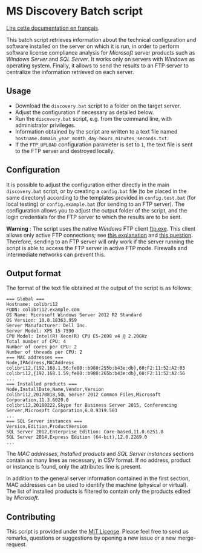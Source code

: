 # MS Discovery Batch script

[Lire cette documentation en français](/README.fr.md).

This batch script retrieves information about the technical configuration and software installed on the server on which it is run, in order to perform software license compliance analysis for *Microsoft* server products such as *Windows Server* and *SQL Server*. It works only on servers with *Windows* as operating system. Finally, it allows to send the results to an FTP server to centralize the information retrieved on each server.

## Usage

* Download the `discovery.bat` script to a folder on the target server.
* Adjust the configuration if necessary as detailed below.
* Run the `discovery.bat` script, e.g. from the command line, with administrator privileges. 
* Information obtained by the script are written to a text file named `hostname.domain_year_month_day-hours_minutes_seconds.txt`.
* If the `FTP_UPLOAD` configuration parameter is set to `1`, the text file is sent to the FTP server and destroyed locally.

## Configuration

It is possible to adjust the configuration either directly in the main `discovery.bat` script, or by creating a `config.bat` file (to be placed in the same directory) according to the templates provided in `config.test.bat` (for local testing) or `config.example.bat` (for sending to an FTP server). The configuration allows you to adjust the output folder of the script, and the login credentials for the FTP server to which the results are to be sent.

**Warning** : The script uses the native *Windows* FTP client [ftp.exe](https://docs.microsoft.com/en-us/windows-server/administration/windows-commands/ftp). This client allows only active FTP connections; see [this explanation](https://winscp.net/eng/docs/ftp_modes) and [this question](https://stackoverflow.com/questions/32226143/failed-to-ftp-upload-using-windows-ftp-exe-port-ip-is-not-same-as-nnn-nnn-nnn). Therefore, sending to an FTP server will only work if the server running the script is able to access the FTP server in active FTP mode. Firewalls and intermediate networks can prevent this. 

## Output format

The format of the text file obtained at the output of the script is as follows:

```
=== Global ===
Hostname: colibri12
FQDN: colibri12.example.com
OS Name: Microsoft Windows Server 2012 R2 Standard
OS Version: 10.0.18363.959
Server Manufacturer: Dell Inc.
Server Model: XPS 15 7590
CPU Model: Intel(R) Xeon(R) CPU E5-2698 v4 @ 2.20GHz 
Total number of CPU: 4
Number of cores per CPU: 2
Number of threads per CPU: 2
=== MAC addresses ===
Node,IPAddress,MACAddress
colibri12,{192.168.1.56;fe80::b980:255b:b43e:db},60:F2:11:52:A2:03
colibri12,{192.168.1.59;fe80::b980:265b:b43e:db},60:F2:11:52:A2:56
...
=== Installed products ===
Node,InstallDate,Name,Vendor,Version
colibri12,20170818,SQL Server 2012 Common Files,Microsoft Corporation,11.3.6020.0 
colibri12,20180222,Skype for Business Server 2015, Conferencing Server,Microsoft Corporation,6.0.9319.503 
...
=== SQL Server instances ===
Version,Edition,ProductVersion
SQL Server 2012,Enterprise Edition: Core-based,11.0.6251.0
SQL Server 2014,Express Edition (64-bit),12.0.2269.0
...
```

The *MAC addresses*, *Installed products* and *SQL Server instances* sections contain as many lines as necessary, in CSV format. If no address, product or instance is found, only the attributes line is present.

In addition to the general server information contained in the first section, MAC addresses can be used to identify the machine (physical or virtual). The list of installed products is filtered to contain only the products edited by *Microsoft*.

## Contributing

This script is provided under the [MIT License](/LICENSE). Please feel free to send us remarks, questions or suggestions by opening a new issue or a new merge-request.
